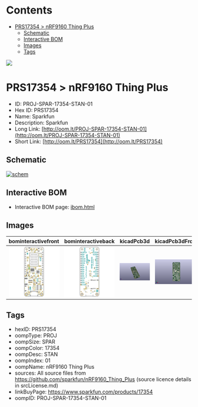 



Contents
========

* [PRS17354 > nRF9160 Thing Plus](#prs17354--nrf9160-thing-plus)
	* [Schematic](#schematic)
	* [Interactive BOM](#interactive-bom)
	* [Images](#images)
	* [Tags](#tags)
  
![][im]
# PRS17354 > nRF9160 Thing Plus

- ID: PROJ-SPAR-17354-STAN-01
- Hex ID: PRS17354
- Name: Sparkfun
- Description: Sparkfun
- Long Link: [http://oom.lt/PROJ-SPAR-17354-STAN-01](http://oom.lt/PROJ-SPAR-17354-STAN-01)
- Short Link: [http://oom.lt/PRS17354](http://oom.lt/PRS17354)

## Schematic
  
[![schem](eagleSchemImage.png)](eagleSchemImage.png)
## Interactive BOM

- Interactive BOM page: [ibom.html](https://htmlpreview.github.io/?https://github.com/oomlout/oomlout_OOMP_projects/blob/main/PROJ-SPAR-17354-STAN-01/kicad/bom/ibom.html)

## Images
  
  

|bominteractivefront|bominteractiveback|kicadPcb3d|kicadPcb3dFront|kicadPcb3dBack|eagleSchemImage|
| :---: | :---: | :---: | :---: | :---: | :---: |
|[![bominteractivefront](bomFront_140.png)](bomFront.png)|[![bominteractiveback](bomBack_140.png)](bomBack.png)|[![kicadPcb3d](kicadPcb3d_140.png)](kicadPcb3d.png)|[![kicadPcb3dFront](kicadPcb3dFront_140.png)](kicadPcb3dFront.png)|[![kicadPcb3dBack](kicadPcb3dBack_140.png)](kicadPcb3dBack.png)|[![eagleSchemImage](eagleSchemImage_140.png)](eagleSchemImage.png)|

## Tags

- hexID: PRS17354
- oompType: PROJ
- oompSize: SPAR
- oompColor: 17354
- oompDesc: STAN
- oompIndex: 01
- oompName: nRF9160 Thing Plus
- sources: All source files from https://github.com/sparkfun/nRF9160_Thing_Plus (source licence details in srcLicense.md)
- linkBuyPage: https://www.sparkfun.com/products/17354
- oompID: PROJ-SPAR-17354-STAN-01



[im]: kicadPcb3d_450.png
